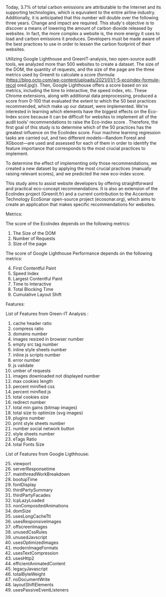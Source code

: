 Today, 3.7% of total carbon emissions are attributable to the Internet and its supporting technologies, which is equivalent to the entire airline industry. Additionally, it is anticipated that this number will double over the following three years. Change and impact are required. This study's objective is to discover a means of lowering the amount of carbon dioxide released by websites. In fact, the more complex a website is, the more energy it uses to load and carbon emissions it produces. Developers must be made aware of the best practices to use in order to lessen the carbon footprint of their websites.

Utilizing Google Lighthouse and GreenIT-analysis, two open-source audit tools, we analyzed more than 500 websites to create a dataset. The size of the DOM, the quantity of requests, and the size of the page are the three metrics used by Greenit to calculate a score (formula: (https://blog.octo.com/wp-content/uploads/2021/01/1-5-ecoindex-formule-recol ored.jpg)). Then, Google Lighthouse offers a score based on six metrics, including the time to interactive, the speed index, etc. These Chrome extensions, along with additional data preprocessing, produced a score from 0-100 that evaluated the extent to which the 50 best practices recommended, which make up our dataset, were implemented. We're interested in learning which elements have the biggest effects on the Eco-Index score because it can be difficult for websites to implement all of the audit tools' recommendations to raise the Eco-index score
.
Therefore, the first goal of this study is to determine which of the 50 practices has the greatest influence on the EcoIndex score. Four machine learning regression tasks are carried out, and two different models—Random Forest and XGboost—are used and assessed for each of them in order to identify the feature importance that corresponds to the most crucial practices to implement. 

To determine the effect of implementing only those recommendations, we created a new dataset by applying the most crucial practices (manually raising relevant scores), and we predicted the new eco-index score.

This study aims to assist website developers by offering straightforward and practical eco-concept recommendations. It is also an extension of the EcoIndex project (GreenIt.fr) and a current contribution to the Accenture Technology EcoSonar open-source project (ecosonar.org), which aims to create an application that makes specific recommendations for websites.



Metrics:

The score of the EcoIndex depends on the following metrics:

1. The Size of the DOM
2. Number of Requests
3. Size of the page

The score of Google Lighthouse Performance depends on the following metrics:

4. First Contentful Paint
5. Speed Index
6. Largest Contentful Paint
7. Time to Interactive
8. Total Blocking Time
9. Cumulative Layout Shift

Features:

List of Features from Green-IT Analysis :

1. cache header ratio
2. compress ratio
3. domains number
4. images resized in browser number
5. empty src tag number
6. inline style sheets number
7. inline js scripts number
8. error number
9. js validate
10. umber of requests
11. images downloaded not displayed number
12. max cookies length
13. percent minified css
14. percent minified js
15. total cookies size
16. redirect number
17. total min gains (bitmap images)
18. total size to optimize (svg images)
19. plugins number
20. print style sheets number
21. number social network button
22. style sheets number
23. eTags Ratio
24. total Fonts Size


List of Features from Google Ligthhouse:

25. viewport
26. serverResponsetime
27. mainthreadWorkBreakdown
28. bootupTime
29. fontDisplay
30. thirdPartySummary
31. thirdPartyFacades
32. lcpLazyLoaded
33. nonCompositedAnimations
34. domSize
35. usesLongCacheTtl
36. usesResponsiveImages
37. offscreenImages
38. unusedCssRules
39. unusedJavscript
40. usesOptimizedImages
41. modernImageFormats
42. usesTextCompression
43. usesHttp2
44. efficientAnimatedContent
45. legacyJavascript
46. totalByteWeight
47. noDocumentWrite
48. layoutShiftElements
49. usesPassiveEventListeners



